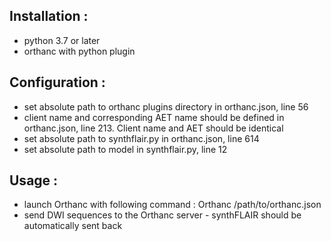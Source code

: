 ## Installation :
- python 3.7 or later
- orthanc with python plugin

## Configuration :
- set absolute path to orthanc plugins directory in orthanc.json, line 56
- client name and corresponding AET name should be defined in orthanc.json, line 213. Client name and AET should be identical
- set absolute path to synthflair.py in orthanc.json, line 614
- set absolute path to model in synthflair.py, line 12

## Usage :
- launch Orthanc with following command : Orthanc /path/to/orthanc.json
- send DWI sequences to the Orthanc server - synthFLAIR should be automatically sent back

